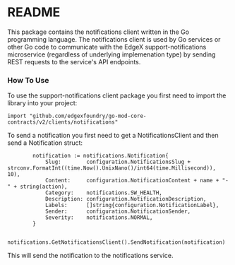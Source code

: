 # README #
This package contains the notifications client written in the Go programming language.  The notifications client is used by Go services or other Go code to communicate with the EdgeX support-notifications microservice (regardless of underlying implemenation type) by sending REST requests to the service's API endpoints.

### How To Use ###
To use the support-notifications client package you first need to import the library into your project:
```
import "github.com/edgexfoundry/go-mod-core-contracts/v2/clients/notifications"
```
To send a notification you first need to get a NotificationsClient and then send a Notification struct:
```
		notification := notifications.Notification{
			Slug:        configuration.NotificationsSlug + strconv.FormatInt((time.Now().UnixNano()/int64(time.Millisecond)), 10),
			Content:     configuration.NotificationContent + name + "-" + string(action),
			Category:    notifications.SW_HEALTH,
			Description: configuration.NotificationDescription,
			Labels:      []string{configuration.NotificationLabel},
			Sender:      configuration.NotificationSender,
			Severity:    notifications.NORMAL,
		}

		notifications.GetNotificationsClient().SendNotification(notification)
```
This will send the notification to the notifications service.
